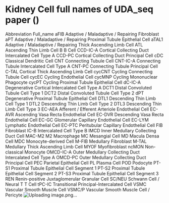 # Kidney Cell full names of UDA_seq paper ()
Abbreviation	Full_name
aFIB	Adaptive / Maladaptive / Repairing  Fibroblast
aPT	Adaptive / Maladaptive / Repairing Proximal Tubule Epithelial Cell
aTAL1	Adaptive / Maladaptive / Repairing Thick Ascending Limb Cell
ATL	Ascending Thin Limb Cell
B	B Cell
CCD-IC-A	Cortical Collecting Duct Intercalated Cell Type A
CCD-PC	Cortical Collecting Duct Principal Cell
cDC	Classical Dendritic Cell
CNT	Connecting Tubule Cell
CNT-IC-A	Connecting Tubule Intercalated Cell Type A
CNT-PC	Connecting Tubule Principal Cell
C-TAL	Cortical Thick Ascending Limb Cell
cycCNT	Cycling Connecting Tubule Cell
cycEC	Cycling Endothelial Cell
cycMNP	Cycling Mononuclear Phagocyte
cycPT	Cycling Proximal Tubule Epithelial Cell
dC-IC-A	Degenerative Cortical Intercalated Cell Type A
DCT1	Distal Convoluted Tubule Cell Type 1
DCT2	Distal Convoluted Tubule Cell Type 2
dPT	Degenerative Proximal Tubule Epithelial Cell
DTL1	Descending Thin Limb Cell Type 1
DTL2	Descending Thin Limb Cell Type 2
DTL3	Descending Thin Limb Cell Type 3
EC-AEA	Afferent / Efferent Arteriole Endothelial Cell
EC-AVR	Ascending Vasa Recta Endothelial Cell
EC-DVR	Descending Vasa Recta Endothelial Cell
EC-GC	Glomerular Capillary Endothelial Cell
EC-LYM	Lymphatic Endothelial Cell
EC-PTC	Peritubular Capillary Endothelial Cell
FIB	Fibroblast
IC-B	Intercalated Cell Type B
IMCD	Inner Medullary Collecting Duct Cell
MAC-M2	M2 Macrophage
MC	Mesangial Cell
MD	Macula Densa Cell
MDC	Monocyte-derived Cell
M-FIB	Medullary Fibroblast
M-TAL	Medullary Thick Ascending Limb Cell
MYOF	Myofibroblast
ncMON	Non-classical Monocyte
OMCD-IC-A	Outer Medullary Collecting Duct Intercalated Cell Type A
OMCD-PC	Outer Medullary Collecting Duct Principal Cell
PEC	Parietal Epithelial Cell
PL	Plasma Cell
POD	Podocyte
PT-S1	Proximal Tubule Epithelial Cell Segment 1 
PT-S2	Proximal Tubule Epithelial Cell Segment 2
PT-S3	Proximal Tubule Epithelial Cell Segment 3
REN	Renin-positive Juxtaglomerular Granular Cell
SC/NEU	Schwann Cell / Neural
T	T Cell
tPC-IC	Transitional Principal-Intercalated Cell
VSMC	Vascular Smooth Muscle Cell
VSMC/P	Vascular Smooth Muscle Cell / Pericyte
![Uploading image.png…]()
